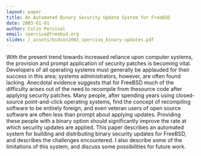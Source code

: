 ```yaml
---
layout: paper
title: An Automated Binary Security Update System for FreeBSD
date: 2003-01-01
author: Colin Percival
email: cperciva@freebsd.org
slides: /_assets/bsdcon2003_cperciva_binary-updates.pdf
---
```

With the present trend towards increased reliance upon computer systems, the provision and prompt application of security patches is becoming vital. Developers of all operating systems must generally be applauded for their success in this area; systems administrators, however, are often found lacking.
Anecdotal evidence suggests that for FreeBSD much of the difficulty arises out of the need to recompile from thesource code after applying security patches. Many people, after spending years using closed-source point-and-click operating systems, find the concept of recompiling software to be entirely foreign, and even veteran users of open source software are often less than prompt about applying updates. Providing these people with a binary option should significantly improve the rate at which security updates are applied.
This paper describes an automated system for building and distributing binary security updates for FreeBSD, and describes the challenges encountered. I also describe some of the limitations of this system, and discuss some possibilities for future work.
